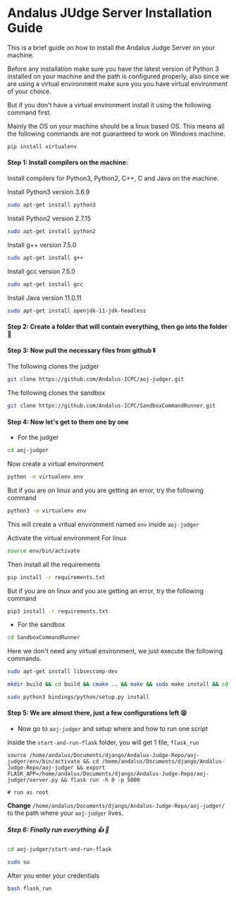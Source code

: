 # Andalus JUdge Server Installation Guide

This is a brief guide on how to install the Andalus Judge Server on your machine.

Before any installation make sure you have the latest version of Python 3 installed on your machine and the path is configured properly, also since we are using a virtual environment make sure you you have virtual environment of your choice.

But if you don't have a virtual environment install it using the following command first.

Mainly the OS on your machine should be a linux based OS. This means all the following commands are not guaranteed to work on Windows machine.

```sh
pip install virtualenv
```

#### Step 1: Install compilers on the machine:

Install compilers for Python3, Python2, C++, C and Java on the machine.

Install Python3 version 3.6.9
```sh
sudo apt-get install python3
```


Install Python2 version 2.7.15
```sh
sudo apt-get install python2
```


Install g++ version 7.5.0
```sh
sudo apt-get install g++
```


Install gcc version 7.5.0
```sh
sudo apt-get install gcc
```

Install Java version 11.0.11
```sh
sudo apt-get install openjdk-11-jdk-headless
```


#### Step 2: Create a folder that will contain everything, then go into the folder :file_folder:

#### Step 3: Now pull the necessary files from github :arrow_double_down:

The following clones the judger
```sh
git clone https://github.com/Andalus-ICPC/aoj-judger.git
```

The following clones the sandbox
```sh
git clone https://github.com/Andalus-ICPC/SandboxCommandRunner.git
```

#### Step 4: Now let's get to them one by one

- For the judger

```sh
cd aoj-judger
```

Now create a virtual environment
```sh
python -m virtualenv env
```
But if you are on linux and you are getting an error, try the following command
```sh
python3 -m virtualenv env
```
This will create a vritual environment named `env` inside `aoj-judger`

Activate the virtual environment
For linux
```sh
source env/bin/activate
```

Then install all the requirements
```sh
pip install -r requirements.txt
```
But if you are on linux and you are getting an error, try the following command
```sh
pip3 install -r requirements.txt
```

- For the sandbox

```sh
cd SandboxCommandRunner
```

Here we don't need any virtual environment, we just execute the following commands.

```sh
sudo apt-get install libseccomp-dev
```

```sh
mkdir build && cd build && cmake .. && make && sudo make install && cd ..
```

```sh
sudo python3 bindings/python/setup.py install
```

#### Step 5: We are almost there, just a few configurations left :tired_face:

- Now go to `aoj-judger` and setup where and how to run one script

Inside the `start-and-run-flask` folder, you will get 1 file, `flask_run`

```
source /home/andalus/Documents/django/Andalus-Judge-Repo/aoj-judger/env/bin/activate && cd /home/andalus/Documents/django/Andalus-Judge-Repo/aoj-judger && export FLASK_APP=/home/andalus/Documents/django/Andalus-Judge-Repo/aoj-judger/server.py && flask run -h 0 -p 5000

# run as root
```

**Change** `/home/andalus/Documents/django/Andalus-Judge-Repo/aoj-judger/` to the path where your `aoj-judger` lives.

##### Step 6: Finally run everything :thumbsup: :rocket:

```sh
cd aoj-judger/start-and-run-flask
```

```sh
sudo su
```

After you enter your credentials

```sh
bash flask_run
```
